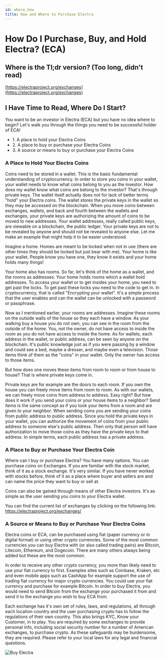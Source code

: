 ```yaml
---
id: where_how
title: How and Where to Purchase Electra
---
```


# How Do I Purchase, Buy, and Hold Electra? (ECA)

## Where is the Tl;dr version? (Too long, didn't read)
[https://electraproject.org/exchanges](https://electraproject.org/exchanges)

## I Have Time to Read, Where Do I Start?

You want to be an investor in Electra (ECA) but you have no idea where to begin? Let's walk you through the things you need to be successful holder of ECA!

*   1\. A place to hold your Electra Coins
*   2\. A place to buy or purchase your Electra Coins
*   3\. A source or means to buy or purchase your Electra Coins

### A Place to Hold Your Electra Coins

Coins need to be stored in a wallet. This is the basic fundamental understanding of cryptocurrency. In order to store you coins in your wallet, your wallet needs to know what coins belong to you as the investor. How does my wallet know what coins are belong to the investor? That's through private keys. The wallet itself actually does not for lack of better terms "hold" your Electra coins. The wallet stores the private keys in the wallet so they may be accessed on the blockchain. When you move coins between exchanges, wallets, and back and fourth between the wallets and exchanges, your private keys are authorizing the amount of coins to be moved to new addresses. Your wallet addresses, really called public keys, are viewable on a blockchain, the public ledger. Your private keys are not to be revealed by anyone and should not be revealed to anyone else. Let me make an example that might help it to be easier understood.

Imagine a home. Homes are meant to be locked when not in use (there are other times they should be locked but just bear with me). Your home is like your wallet. People know you have one, they know it exists and your home holds many things!  

Your home also has rooms. So far, let's think of the home as a wallet, and the rooms as addresses. Your home holds rooms which a wallet hold addresses. To access your wallet or to get insides your home, you need to get past the locks. To get past these locks you need to the code to get in. In cryptocurrency, that is called "Encrypting your wallet". It's a simple process that the user enables and can the wallet can be unlocked with a password or passphrase.  

Now as I mentioned earlier, your rooms are addresses. Imagine these rooms on the outside walls of the house so they each have a window. As your walking buy a house you do not own, you can see in the room from the outside of the home. You, not the owner, do not have access to inside the room as you do not have access to inside the home. As for wallets, each address in the wallet, or public address, can be seen by anyone on the blockchain. It's public knowledge just as if you were passing by a window and could see a bed, maybe a dresser, and maybe even a television. Those items think of them as the "coins" in your wallet. Only the owner has access to those items.  

But how does one moves these items from room to room or from house to house? That is where private keys come in.  

Private keys are for example are the doors to each room. If you own the house you can freely move items from room to room. As with our wallets, we can freely move coins from address to address. Easy right? But how does it work if you send your coins or your house items to a neighbor? Send items is the same concept as if you took your items from a room and are given to your neighbor. When sending coins you are sending your coins from public address to public address. Since you hold the private keys in your wallet, you can authorize the movement of coins from your public address to someone else's public address. Then only that person will have authorization to move those coins as they have the private keys to that address. In simple terms, each public address has a private address.

### A Place to Buy or Purchase Your Electra Coin

Where can I buy or purchase Electra? You have many options. You can purchase coins on Exchanges. If you are familiar with the stock market, think of it as a stock exchange. It's very similar. If you have never worked with stocks before, think of it as a place where buyer and sellers are and can name the price they want to buy or sell at.  

Coins can also be gained through means of other Electra investors. It's as simple as the user sending you coins to your Electra wallet.  

You can find the current list of exchanges by clicking on the following link: <a herf="https://electraproject.org/exchanges/">https://electraproject.org/exchanges/</a>

### A Source or Means to Buy or Purchase Your Electra Coins

Electra coins or ECA, can be purchased using fiat (paper currency or in digital format) or using other crypto currencies. Some of the most common currencies you can buy Electra with (or also called trading pairs) are Bitcoin, Litecoin, Ethereum, and Dogecoin. There are many others always being added but these are the most common.  

In order to receive any other crypto currency, you more than likely need to use your fiat currency to first. Examples sites such as Coinbase, Kraken, etc and even mobile apps such as CashApp for example support the use of trading fiat currency for major crypto currencies. You could use your fiat currency and purchase for example Bitcoin. In order to buy Electra, you would need to send Bitcoin from the exchange your purchased it from and send it to the exchange you wish to buy ECA from.  

Each exchange has it's own set of rules, laws, and regulations, all through each location country and the user purchasing crypto has to follow the regulations of their own country. This also brings KYC, Know your Customer, in to play. You are required by some exchanges to provide personal info, including social security number for a number of American exchanges, to purchase crypto. As these safeguards may be burdensome, they are required. Please refer to your local laws for any legal and financial questions.

![Buy Electra](../img/electra_project_presents.png)
